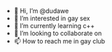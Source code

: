 - 👋 Hi, I’m @dudawe
- 👀 I’m interested in gay sex
- 🌱 I’m currently learning c++
- 💞️ I’m looking to collaborate on 
- 📫 How to reach me in gay club

<!---
dudawe/dudawe is a ✨ special ✨ repository because its `README.md` (this file) appears on your GitHub profile.
You can click the Preview link to take a look at your changes.
--->
